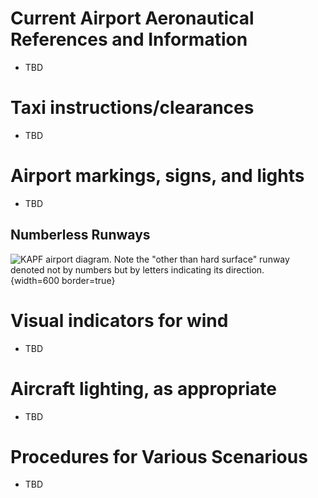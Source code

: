 # Current Airport Aeronautical References and Information

* TBD

# Taxi instructions/clearances

* TBD

# Airport markings, signs, and lights

* TBD

## Numberless Runways

![KAPF airport diagram. Note the "other than hard surface" runway denoted not by numbers but by letters indicating its direction.](/img/airport-diagrams/kapf-airport-diagram.png){width=600 border=true}

# Visual indicators for wind

* TBD

# Aircraft lighting, as appropriate

* TBD

# Procedures for Various Scenarious

* TBD
